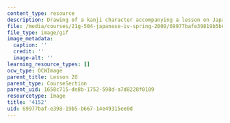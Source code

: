 ```yaml
---
content_type: resource
description: Drawing of a kanji character accompanying a lesson on Japanese.
file: /media/courses/21g-504-japanese-iv-spring-2009/69977bafe39819b5b66714e49315ee0d_4152.gif
file_type: image/gif
image_metadata:
  caption: ''
  credit: ''
  image-alt: ''
learning_resource_types: []
ocw_type: OCWImage
parent_title: Lesson 20
parent_type: CourseSection
parent_uid: 1658c715-de8b-1752-598d-a7d8228f0109
resourcetype: Image
title: '4152'
uid: 69977baf-e398-19b5-b667-14e49315ee0d
---
```


